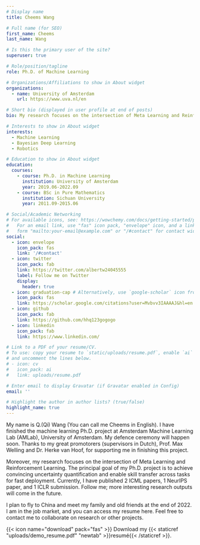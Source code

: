 ```yaml
---
# Display name
title: Cheems Wang

# Full name (for SEO)
first_name: Cheems
last_name: Wang

# Is this the primary user of the site?
superuser: true

# Role/position/tagline
role: Ph.D. of Machine Learning

# Organizations/Affiliations to show in About widget
organizations:
  - name: University of Amsterdam
    url: https://www.uva.nl/en

# Short bio (displayed in user profile at end of posts)
bio: My research focuses on the intersection of Meta Learning and Reinforcement Learning.

# Interests to show in About widget
interests:
  - Machine Learning
  - Bayesian Deep Learning
  - Robotics

# Education to show in About widget
education:
  courses:
    - course: Ph.D. in Machine Learning
      institution: University of Amsterdam
      year: 2019.06-2022.09
    - course: BSc in Pure Mathematics
      institution: Sichuan University
      year: 2011.09-2015.06

# Social/Academic Networking
# For available icons, see: https://wowchemy.com/docs/getting-started/page-builder/#icons
#   For an email link, use "fas" icon pack, "envelope" icon, and a link in the
#   form "mailto:your-email@example.com" or "/#contact" for contact widget.
social:
  - icon: envelope
    icon_pack: fas
    link: '/#contact'
  - icon: twitter
    icon_pack: fab
    link: https://twitter.com/albertw24045555
    label: Follow me on Twitter
    display:
      header: true
  - icon: graduation-cap # Alternatively, use `google-scholar` icon from `ai` icon pack
    icon_pack: fas
    link: https://scholar.google.com/citations?user=Mvbvv3IAAAAJ&hl=en
  - icon: github
    icon_pack: fab
    link: https://github.com/hhq123gogogo
  - icon: linkedin
    icon_pack: fab
    link: https://www.linkedin.com/

# Link to a PDF of your resume/CV.
# To use: copy your resume to `static/uploads/resume.pdf`, enable `ai` icons in `params.yaml`,
# and uncomment the lines below.
# - icon: cv
#   icon_pack: ai
#   link: uploads/resume.pdf

# Enter email to display Gravatar (if Gravatar enabled in Config)
email: ''

# Highlight the author in author lists? (true/false)
highlight_name: true
---
```


My name is Q.(Qi) Wang (You can call me Cheems in English). I have finished the machine learning Ph.D. project at Amsterdam Machine Learning Lab (AMLab), University of Amsterdam. My defence ceremony will happen soon. Thanks to my great promotorers (supervisors in Dutch),  Prof. Max Welling and Dr. Herke van Hoof, for supporting me in finishing this project. 

Moreover, my research focuses on the intersection of Meta Learning and Reinforcement Learning. The principal goal of my Ph.D. project is to achieve convincing uncertainty quantification and enable skill transfer across tasks for fast deployment. Currently, I have published 2 ICML papers, 1 NeurIPS paper, and 1 ICLR submission. Follow me; more interesting research outputs will come in the future.

I plan to fly to China and meet my family and old friends at the end of 2022. I am in the job market, and you can access my resume here. Feel free to contact me to collaborate on research or other projects. 

{{< icon name="download" pack="fas" >}} Download my {{< staticref "uploads/demo_resume.pdf" "newtab" >}}resumé{{< /staticref >}}.
